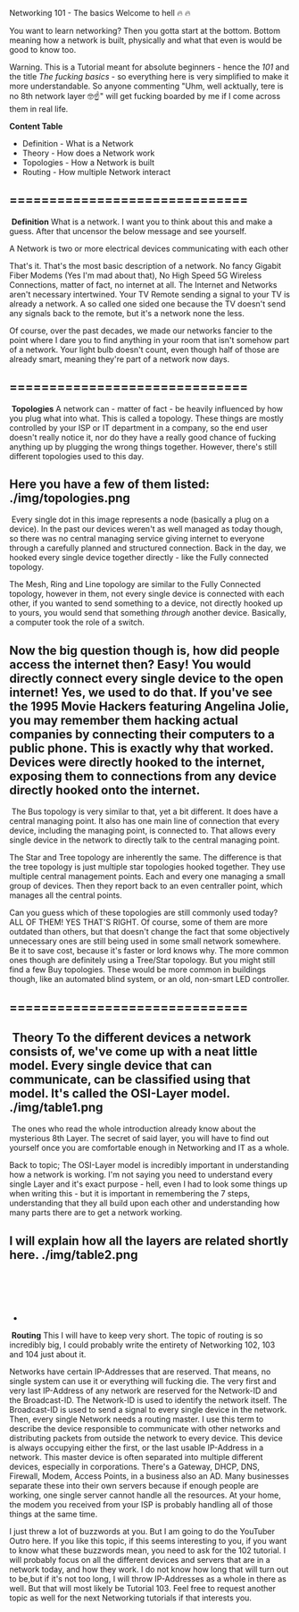 Networking 101 - The basics
Welcome to hell 🔥 🔥

You want to learn networking? Then you gotta start at the bottom. Bottom meaning how a network is built, physically and what that even is would be good to know too.

Warning. This is a Tutorial meant for absolute beginners - hence the *101* and the title *The fucking basics* - so everything here is very simplified to make it more understandable. So anyone commenting "Uhm, well acktually, tere is no 8th network layer 🤓☝" will get fucking boarded by me if I come across them in real life.

**Content Table**
- Definition - What is a Network
- Theory - How does a Network work
- Topologies - How a Network is built
- Routing - How multiple Network interact

==============================
-
‌
**Definition**
What is a network. I want you to think about this and make a guess. After that uncensor the below message and see yourself.

A Network is two or more electrical devices communicating with each other

That's it. That's the most basic description of a network. No fancy Gigabit Fiber Modems (Yes I'm mad about that), No High Speed 5G Wireless Connections, matter of fact, no internet at all. The Internet and Networks aren't necessary intertwined. Your TV Remote sending a signal to your TV is already a network. A so called one sided one because the TV doesn't send any signals back to the remote, but it's a network none the less.

Of course, over the past decades, we made our networks fancier to the point where I dare you to find anything in your room that isn't somehow part of a network. Your light bulb doesn't count, even though half of those are already smart, meaning they're part of a network now days.

==============================
-
‌
**Topologies**
A network can - matter of fact - be heavily influenced by how you plug what into what. This is called a topology. These things are mostly controlled by your ISP or IT department in a company, so the end user doesn't really notice it, nor do they have a really good chance of fucking anything up by plugging the wrong things together. However, there's still different topologies used to this day. 

Here you have a few of them listed:
./img/topologies.png
-
‌
Every single dot in this image represents a node (basically a plug on a device). In the past our devices weren't as well managed as today though, so there was no central managing service giving internet to everyone through a carefully planned and structured connection. Back in the day, we hooked every single device together directly - like the Fully connected topology.

The Mesh, Ring and Line topology are similar to the Fully Connected topology, however in them, not every single device is connected with each other, if you wanted to send something to a device, not directly hooked up to yours, you would send that something *through* another device. Basically, a computer took the role of a switch.

Now the big question though is, how did people access the internet then? Easy! You would directly connect every single device to the open internet! Yes, we used to do that. If you've see the 1995 Movie Hackers featuring Angelina Jolie, you may remember them hacking actual companies by connecting their computers to a public phone. This is exactly why that worked. Devices were directly hooked to the internet, exposing them to connections from any device directly hooked onto the internet.
-
‌
The Bus topology is very similar to that, yet a bit different. It does have a central managing point. It also has one main line of connection that every device, including the managing point, is connected to. That allows every single device in the network to directly talk to the central managing point.

The Star and Tree topology are inherently the same. The difference is that the tree topology is just multiple star topologies hooked together. They use multiple central management points. Each and every one managing a small group of devices. Then they report back to an even centraller point, which manages all the central points.

Can you guess which of these topologies are still commonly used today?
ALL OF THEM! YES THAT'S RIGHT. Of course, some of them are more outdated than others, but that doesn't change the fact that some objectively unnecessary ones are still being used in some small network somewhere. Be it to save cost, because it's faster or lord knows why.
The more common ones though are definitely using a Tree/Star topology. But you might still find a few Buy topologies. These would be more common in buildings though, like an automated blind system, or an old, non-smart LED controller.

==============================
-
‌
**Theory**
To the different devices a network consists of, we've come up with a neat little model. Every single device that can communicate, can be classified using that model. It's called the OSI-Layer model.
./img/table1.png
-
‌
The ones who read the whole introduction already know about the mysterious 8th Layer. The secret of said layer, you will have to find out yourself once you are comfortable enough in Networking and IT as a whole.

Back to topic; The OSI-Layer model is incredibly important in understanding how a network is working. I'm not saying you need to understand every single Layer and it's exact purpose - hell, even I had to look some things up when writing this - but it is important in remembering the 7 steps, understanding that they all build upon each other and understanding how many parts there are to get a network working.

I will explain how all the layers are related shortly here.
./img/table2.png
-
‌
==============================
-
‌
**Routing**
This I will have to keep very short. The topic of routing is so incredibly big, I could probably write the entirety of Networking 102, 103 and 104 just about it.

Networks have certain IP-Addresses that are reserved. That means, no single system can use it or everything will fucking die. The very first and very last IP-Address of any network are reserved for the Network-ID and the Broadcast-ID. The Network-ID is used to identify the network itself. The Broadcast-ID is used to send a signal to every single device in the network. Then, every single Network needs a routing master. I use this term to describe the device responsible to communicate with other networks and distributing packets from outside the network to every device. This device is always occupying either the first, or the last usable IP-Address in a network. This master device is often separated into multiple different devices, especially in corporations. There's a Gateway, DHCP, DNS, Firewall, Modem, Access Points, in a business also an AD. Many businesses separate these into their own servers because if enough people are working, one single server cannot handle all the resources. At your home, the modem you received from your ISP is probably handling all of those things at the same time.

I just threw a lot of buzzwords at you. But I am going to do the YouTuber Outro here. If you like this topic, if this seems interesting to you, if you want to know what these buzzwords mean, you need to ask for the 102 tutorial. I will probably focus on all the different devices and servers that are in a network today, and how they work. I do not know how long that will turn out to be,but if it's not too long, I will throw IP-Addresses as a whole in there as well. But that will most likely be Tutorial 103. Feel free to request another topic as well for the next Networking tutorials if that interests you.
